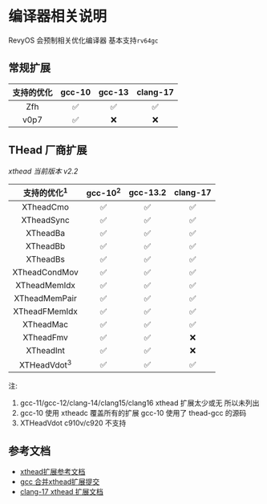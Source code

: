 # 编译器相关说明

RevyOS 会预制相关优化编译器 基本支持`rv64gc`

## 常规扩展


| 支持的优化 | gcc-10 | gcc-13 | clang-17 |
| :--: | :--: | :--: | :--: |
| Zfh  | ✅ | ✅ | ✅ |
| v0p7 | ✅ | ❌ | ❌ |


## THead 厂商扩展

*xthead 当前版本 v2.2*

| 支持的优化<sup>1</sup> | gcc-10<sup>2</sup> | gcc-13.2 | clang-17 |
| :--: | :--: | :--: | :--: |
| XTheadCmo              | ✅ | ✅ | ✅ |
| XTheadSync             | ✅ | ✅ | ✅ |
| XTheadBa               | ✅ | ✅ | ✅ |
| XTheadBb               | ✅ | ✅ | ✅ |
| XTheadBs               | ✅ | ✅ | ✅ |
| XTheadCondMov          | ✅ | ✅ | ✅ |
| XTheadMemIdx           | ✅ | ✅ | ✅ |
| XTheadMemPair          | ✅ | ✅ | ✅ |
| XTheadFMemIdx          | ✅ | ✅ | ✅ |
| XTheadMac              | ✅ | ✅ | ✅ |
| XTheadFmv              | ✅ | ✅ | ❌ |
| XTheadInt              | ✅ | ✅ | ❌ |
| XTHeadVdot<sup>3</sup> | ✅ | ✅ | ✅ |

注:

1. gcc-11/gcc-12/clang-14/clang15/clang16 xthead 扩展太少或无 所以未列出
2. gcc-10 使用 xtheadc 覆盖所有的扩展 gcc-10 使用了 thead-gcc 的源码
3. XTHeadVdot c910v/c920 不支持

## 参考文档

- [xthead扩展参考文档](https://github.com/T-head-Semi/thead-extension-spec)
- [gcc 合并xthead扩展提交](https://gcc.gnu.org/git/?p=gcc.git;a=commitdiff;h=8351535f20b52cf332791f60d2bf22a025833516)
- [clang-17 xthead 扩展文档](https://github.com/llvm/llvm-project/blob/release/17.x/llvm/docs/RISCVUsage.rst#vendor-extensions)
